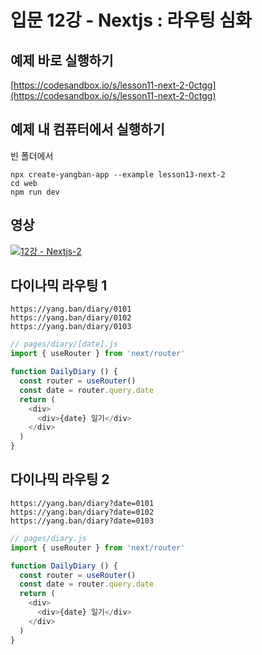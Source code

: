 # 입문 12강 - Nextjs : 라우팅 심화

## 예제 바로 실행하기
[https://codesandbox.io/s/lesson11-next-2-0ctgg](https://codesandbox.io/s/lesson11-next-2-0ctgg)

## 예제 내 컴퓨터에서 실행하기
빈 폴더에서
```
npx create-yangban-app --example lesson13-next-2
cd web
npm run dev
```

## 영상
[![12강 - Nextjs-2](http://img.youtube.com/vi/mw9BXilyEOo/0.jpg)](http://www.youtube.com/watch?v=mw9BXilyEOo "12강 Nextjs-2")

## 다이나믹 라우팅 1
```
https://yang.ban/diary/0101 
https://yang.ban/diary/0102
https://yang.ban/diary/0103
```

```javascript
// pages/diary/[date].js
import { useRouter } from 'next/router'

function DailyDiary () {
  const router = useRouter()
  const date = router.query.date
  return (
    <div>
      <div>{date} 일기</div>
    </div>
  )
}
```

## 다이나믹 라우팅 2
```
https://yang.ban/diary?date=0101
https://yang.ban/diary?date=0102
https://yang.ban/diary?date=0103
```

```javascript
// pages/diary.js
import { useRouter } from 'next/router'

function DailyDiary () {
  const router = useRouter()
  const date = router.query.date
  return (
    <div>
      <div>{date} 일기</div>
    </div>
  )
}
```
